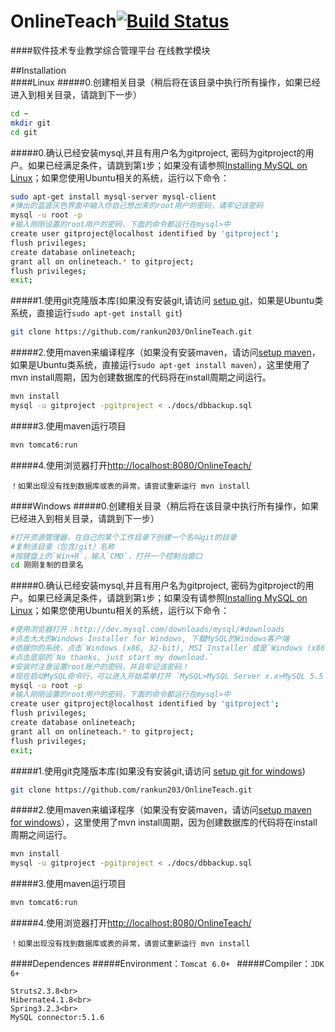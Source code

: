 OnlineTeach[![Build Status](https://travis-ci.org/rankun203/OnlineTeach.png)](https://travis-ci.org/rankun203/OnlineTeach)
===========
####软件技术专业教学综合管理平台 在线教学模块

##Installation  
####Linux
#####0.创建相关目录（稍后将在该目录中执行所有操作，如果已经进入到相关目录，请跳到下一步）

```Bash
cd ~
mkdir git
cd git
```
#####0.确认已经安装mysql,并且有用户名为gitproject, 密码为gitproject的用户。如果已经满足条件，请跳到第`1`步；如果没有请参照[Installing MySQL on Linux][]；如果您使用Ubuntu相关的系统，运行以下命令：

```Bash
sudo apt-get install mysql-server mysql-client
#弹出的蓝底灰色界面中输入你自己想出来的root用户的密码，请牢记该密码
mysql -u root -p
#输入刚刚设置的root用户的密码，下面的命令都运行在mysql>中
create user gitproject@localhost identified by 'gitproject';
flush privileges;
create database onlineteach;
grant all on onlineteach.* to gitproject;
flush privileges;
exit;
```
#####1.使用git克隆版本库(如果没有安装git,请访问 [setup git][]，如果是Ubuntu类系统，直接运行`sudo apt-get install git`)

```Bash
git clone https://github.com/rankun203/OnlineTeach.git
```
#####2.使用maven来编译程序（如果没有安装maven，请访问[setup maven][]，如果是Ubuntu类系统，直接运行`sudo apt-get install maven`），这里使用了mvn install周期，因为创建数据库的代码将在install周期之间运行。

```Bash
mvn install
mysql -u gitproject -pgitproject < ./docs/dbbackup.sql
```
#####3.使用maven运行项目

```Bash
mvn tomcat6:run
```
#####4.使用浏览器打开[http://localhost:8080/OnlineTeach/][]

    ！如果出现没有找到数据库或表的异常，请尝试重新运行 mvn install
####Windows
#####0.创建相关目录（稍后将在该目录中执行所有操作，如果已经进入到相关目录，请跳到下一步）

```Bash
#打开资源管理器，在自己的某个工作目录下创建一个名叫git的目录
#复制该目录（包含/git）名称
#按键盘上的`Win+R`，输入`CMD`，打开一个控制台窗口
cd 刚刚复制的目录名
```
#####0.确认已经安装mysql,并且有用户名为gitproject, 密码为gitproject的用户。如果已经满足条件，请跳到第`1`步；如果没有请参照[Installing MySQL on Linux][]；如果您使用Ubuntu相关的系统，运行以下命令：

```Bash
#使用浏览器打开：http://dev.mysql.com/downloads/mysql/#downloads
#点击大大的Windows Installer for Windows, 下载MySQL的Windows客户端
#依据你的系统，点击`Windows (x86, 32-bit), MSI Installer`或是`Windows (x86, 32-bit), MSI Installer`后的Download按钮
#点击底部的`No thanks, just start my download.`
#安装时注意设置root账户的密码，并且牢记该密码！
#现在启动MySQL命令行，可以进入开始菜单打开 `MySQL>MySQL Server x.x>MySQL 5.5 Command Line Client`
mysql -u root -p
#输入刚刚设置的root用户的密码，下面的命令都运行在mysql>中
create user gitproject@localhost identified by 'gitproject';
flush privileges;
create database onlineteach;
grant all on onlineteach.* to gitproject;
flush privileges;
exit;
```
#####1.使用git克隆版本库(如果没有安装git,请访问 [setup git for windows][])

```Bash
git clone https://github.com/rankun203/OnlineTeach.git
```
#####2.使用maven来编译程序（如果没有安装maven，请访问[setup maven for windows][]），这里使用了mvn install周期，因为创建数据库的代码将在install周期之间运行。

```Bash
mvn install
mysql -u gitproject -pgitproject < ./docs/dbbackup.sql
```
#####3.使用maven运行项目

```Bash
mvn tomcat6:run
```
#####4.使用浏览器打开[http://localhost:8080/OnlineTeach/][]

    ！如果出现没有找到数据库或表的异常，请尝试重新运行 mvn install


####Dependences
#####Environment：`Tomcat 6.0+ `
#####Compiler：`JDK 6+ `

    Struts2.3.8<br>
    Hibernate4.1.8<br>
    Spring3.2.3<br>
    MySQL connector:5.1.6

[setup git]: https://help.github.com/articles/set-up-git
[Installing MySQL on Linux]: http://dev.mysql.com/doc/refman/5.7/en/linux-installation.html
[setup maven]: http://www.mkyong.com/maven/how-to-install-maven-in-ubuntu/
[http://localhost:8080/OnlineTeach/]: http://localhost:8080/OnlineTeach/
[setup git for windows]: http://www.xbc.me/install-git-on-windows/
[setup maven for windows]: http://hzbook.group.iteye.com/group/wiki/2872-Maven-in-action#3338
